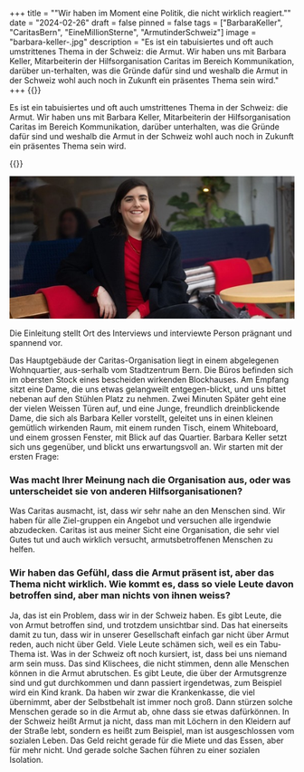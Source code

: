 +++
title = "\"Wir haben im Moment eine Politik, die nicht wirklich reagiert.\""
date = "2024-02-26"
draft = false
pinned = false
tags = ["BarbaraKeller", "CaritasBern", "EineMillionSterne", "ArmutinderSchweiz"]
image = "barbara-keller-.jpg"
description = "Es ist ein tabuisiertes und oft auch umstrittenes Thema in der Schweiz: die Armut. Wir haben uns mit Barbara Keller, Mitarbeiterin der Hilfsorganisation Caritas im Bereich Kommunikation, darüber un-terhalten, was die Gründe dafür sind und weshalb die Armut in der Schweiz wohl auch noch in Zukunft ein präsentes Thema sein wird."
+++
{{<lead>}}

Es ist ein tabuisiertes und oft auch umstrittenes Thema in der Schweiz: die Armut. Wir haben uns mit Barbara Keller, Mitarbeiterin der Hilfsorganisation Caritas im Bereich Kommunikation, darüber unterhalten, was die Gründe dafür sind und weshalb die Armut in der Schweiz wohl auch noch in Zukunft ein präsentes Thema sein wird. 

{{</lead>}}

![Eine engagierte Bekämpferin der Armut! Barbara Keller, Mitarbeiterin der Caritas-Organisation im Bereich Kommunikation und Marketing (Bildquelle www.nau.ch. Stand 21.2.24](barbara-keller-.jpg "Eine engagierte Bekämpferin der Armut! Barbara Keller, Mitarbeiterin der Caritas-Organisation im Bereich Kommunikation und Marketing (Bildquelle www.nau.ch. Stand 21.2.24")

Die Einleitung stellt Ort des Interviews und interviewte Person prägnant und spannend vor. 

Das Hauptgebäude der Caritas-Organisation liegt in einem abgelegenen Wohnquartier, aus-serhalb vom Stadtzentrum Bern. Die Büros befinden sich im obersten Stock eines bescheiden wirkenden Blockhauses. Am Empfang sitzt eine Dame, die uns etwas gelangweilt entgegen-blickt, und uns bittet nebenan auf den Stühlen Platz zu nehmen. Zwei Minuten Später geht eine der vielen Weissen Türen auf, und eine Junge, freundlich dreinblickende Dame, die sich als Barbara Keller vorstellt, geleitet uns in einen kleinen gemütlich wirkenden Raum, mit einem runden Tisch, einem Whiteboard, und einem grossen Fenster, mit Blick auf das Quartier. 
Barbara Keller setzt sich uns gegenüber, und blickt uns erwartungsvoll an. Wir starten mit der ersten Frage:

### Was macht Ihrer Meinung nach die Organisation aus, oder was unterscheidet sie von anderen Hilfsorganisationen?

Was Caritas ausmacht, ist, dass wir sehr nahe an den Menschen sind. Wir haben für alle Ziel-gruppen ein Angebot und versuchen alle irgendwie abzudecken. Caritas ist aus meiner Sicht eine Organisation, die sehr viel Gutes tut und auch wirklich versucht, armutsbetroffenen Menschen zu helfen. 



### Wir haben das Gefühl, dass die Armut präsent ist, aber das Thema nicht wirklich. Wie kommt es, dass so viele Leute davon betroffen sind, aber man nichts von ihnen weiss?

Ja, das ist ein Problem, dass wir in der Schweiz haben. Es gibt Leute, die von Armut betroffen sind, und trotzdem unsichtbar sind. Das hat einerseits damit zu tun, dass wir in unserer Gesellschaft einfach gar nicht über Armut reden, auch nicht über Geld. Viele Leute schämen sich, weil es ein Tabu-Thema ist. Was in der Schweiz oft noch kursiert, ist, dass bei uns niemand arm sein muss. Das sind Klischees, die nicht stimmen, denn alle Menschen können in die Armut abrutschen. Es gibt Leute, die über der Armutsgrenze sind und gut durchkommen und dann passiert irgendetwas, zum Beispiel wird ein Kind krank. Da haben wir zwar die Krankenkasse, die viel übernimmt, aber der Selbstbehalt ist immer noch groß. Dann stürzen solche Menschen gerade so in die Armut ab, ohne dass sie etwas dafürkönnen. In der Schweiz heißt Armut ja nicht, dass man mit Löchern in den Kleidern auf der Straße lebt, sondern es heißt zum Beispiel, man ist ausgeschlossen vom sozialen Leben. Das Geld reicht gerade für die Miete und das Essen, aber für mehr nicht. Und gerade solche Sachen führen zu einer sozialen Isolation.